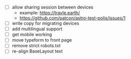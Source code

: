 - [ ] allow sharing session between devices
  - example: https://travle.earth/
  - https://github.com/patcon/astro-test-polis/issues/1
- [ ] write copy for migrating devices
- [ ] add multilingual support
- [ ] get mobile working
- [ ] move typeform to front page
- [ ] remove strict robots.txt
- [ ] re-align BaseLayout text
